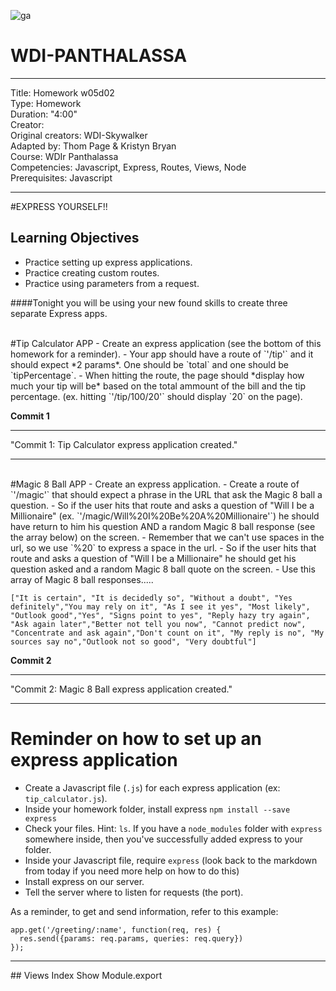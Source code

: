 ![ga](http://mobbook.generalassemb.ly/ga_cog.png)

# WDI-PANTHALASSA

---
Title: Homework w05d02 <br>
Type: Homework<br>
Duration: "4:00"<br>
Creator:<br>
    Original creators: WDI-Skywalker<br>
    Adapted by: Thom Page & Kristyn Bryan<br>
    Course: WDIr Panthalassa<br>
Competencies: Javascript, Express, Routes, Views, Node<br>
Prerequisites: Javascript <br>

---

#EXPRESS YOURSELF!!


## Learning Objectives
* Practice setting up express applications. 
* Practice creating custom routes.
* Practice using parameters from a request.

####Tonight you will be using your new found skills to create three separate Express apps.

<br>
#Tip Calculator APP
- Create an express application (see the bottom of this homework for a reminder).
- Your app should have a route of `'/tip'` and it should expect *2 params*. One should be `total` and one should be `tipPercentage`.
- When hitting the route, the page should *display how much your tip will be* based on the total ammount of the bill and the tip percentage. (ex. hitting `'/tip/100/20'` should display `20` on the page).

**Commit 1** <br>
<hr>
"Commit 1: Tip Calculator express application created."
<hr>

<br>
#Magic 8 Ball APP
- Create an express application.
- Create a route of `'/magic'` that should expect a phrase in the URL that ask the Magic 8 ball a question.
- So if the user hits that route and asks a question of "Will I be a Millionaire" (ex. `'/magic/Will%20I%20Be%20A%20Millionaire'`) he should have return to him his question AND a random Magic 8 ball response (see the array below) on the  screen.
- Remember that we can't use spaces in the url, so we use `%20` to express a space in the url.
- So if the user hits that route and asks a question of "Will I be a Millionaire" he should get his question asked and a random Magic 8 ball quote on the  screen.
- Use this array of Magic 8 ball responses..... 

```
["It is certain", "It is decidedly so", "Without a doubt", "Yes definitely","You may rely on it", "As I see it yes", "Most likely", "Outlook good","Yes", "Signs point to yes", "Reply hazy try again", "Ask again later","Better not tell you now", "Cannot predict now", "Concentrate and ask again","Don't count on it", "My reply is no", "My sources say no","Outlook not so good", "Very doubtful"]
```

**Commit 2** <br>
<hr>
"Commit 2: Magic 8 Ball express application created."
<hr>

# Reminder on how to set up an express application
- Create a Javascript file (`.js`) for each express application (ex: `tip_calculator.js`).
- Inside your homework folder, install express `npm install --save express`
- Check your files. Hint: `ls`. If you have a `node_modules` folder with `express` somewhere inside, then you've successfully added express to your folder.
- Inside your Javascript file, require `express` (look back to the markdown from today if you need more help on how to do this)
- Install express on our server.
- Tell the server where to listen for requests (the port).

As a reminder, to get and send information, refer to this example:
```
app.get('/greeting/:name', function(req, res) {
  res.send({params: req.params, queries: req.query})
});
```

<hr>
## Views
Index
Show
Module.export


